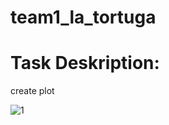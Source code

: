 # team1_la_tortuga

# Task Deskription:
create plot 


![1](https://user-images.githubusercontent.com/69401106/204581197-95781649-c572-491b-8fc8-20fc03e40539.jpg)
